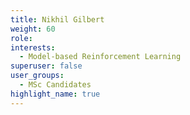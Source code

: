```yaml
---
title: Nikhil Gilbert
weight: 60
role:
interests:
  - Model-based Reinforcement Learning
superuser: false
user_groups:
  - MSc Candidates 
highlight_name: true
---
```


